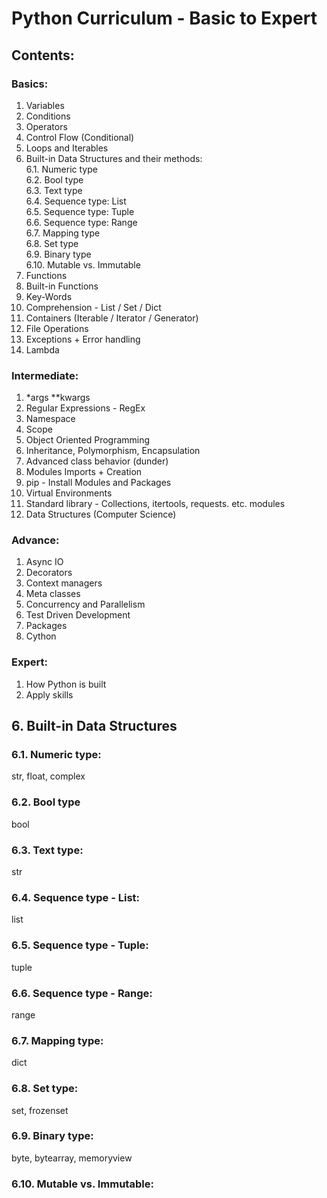 # Python Curriculum - Basic to Expert

## Contents:

### Basics:
1. Variables  
1. Conditions  
1. Operators  
1. Control Flow (Conditional)  
1. Loops and Iterables  
1. Built-in Data Structures and their methods:  
        6.1. Numeric type  
        6.2. Bool type  
        6.3. Text type  
        6.4. Sequence type: List  
        6.5. Sequence type: Tuple  
        6.6. Sequence type: Range  
        6.7. Mapping type  
        6.8. Set type  
        6.9. Binary type  
        6.10. Mutable vs. Immutable  
1. Functions  
1. Built-in Functions  
1. Key-Words  
1. Comprehension - List / Set / Dict  
1. Containers (Iterable / Iterator / Generator)  
1. File Operations  
1. Exceptions + Error handling  
1. Lambda  

### Intermediate:
1. *args **kwargs
1. Regular Expressions - RegEx
1. Namespace  
1. Scope  
1. Object Oriented Programming  
1. Inheritance, Polymorphism, Encapsulation  
1. Advanced class behavior (dunder)  
1. Modules Imports + Creation  
1. pip - Install Modules and Packages  
1. Virtual Environments  
1. Standard library - Collections, itertools, requests. etc. modules  
1. Data Structures (Computer Science)  

### Advance:
1. Async IO  
1. Decorators
1. Context managers
1. Meta classes  
1. Concurrency and Parallelism  
1. Test Driven Development  
1. Packages
1. Cython

### Expert:
1. How Python is built  
1. Apply skills


## 6. Built-in Data Structures

### 6.1. Numeric type:
str, float, complex

### 6.2. Bool type
bool

### 6.3. Text type:
str

### 6.4. Sequence type - List:
list

### 6.5. Sequence type - Tuple:
tuple

### 6.6. Sequence type - Range:
range

### 6.7. Mapping type:
dict

### 6.8. Set type:
set, frozenset

### 6.9. Binary type:
byte, bytearray, memoryview

### 6.10. Mutable vs. Immutable:

